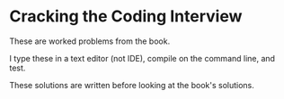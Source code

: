 # Cracking the Coding Interview

These are worked problems from the book.

I type these in a text editor (not IDE), compile on the command line, and test.

These solutions are written before looking at the book's solutions.
